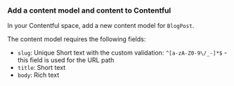 ### Add a content model and content to Contentful

In your Contentful space, add a new content model for `BlogPost`.

The content model requires the following fields:

- `slug`: Unique Short text with the custom validation: `^[a-zA-Z0-9\/_-]*$` - this field is used for the URL path
- `title`: Short text
- `body`: Rich text
